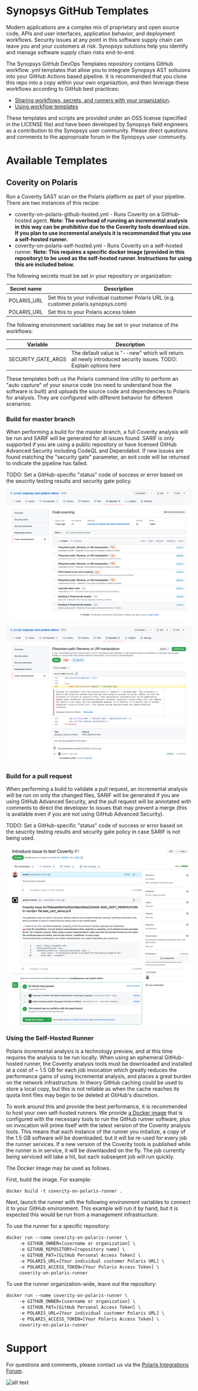 # Synopsys GitHub Templates

Modern applications are a complex mix of proprietary and open source code, APIs and user interfaces, application behavior, and deployment workflows. Security issues at any point in this software supply chain can leave you and your customers  at risk. Synopsys solutions help you identify and   manage software supply chain risks end-to-end.

The Synopsys GitHub DevOps Templates repository contains GitHub workflow .yml templates that allow you to integrate Synopsys AST soltuions into your GitHub Actions based pipeline. It is recommended that you clone this repo into a copy within your own organiaztion, and then leverage these workflows according to GitHub best practices:

- [Sharing workflows, secrets, and runners with your organization](https://docs.github.com/en/actions/learn-github-actions/sharing-workflows-secrets-and-runners-with-your-organization).
- [Using workflow templates](https://docs.github.com/en/actions/learn-github-actions/using-workflow-templates)

These templates and scripts are provided under an OSS license (specified in the LICENSE file) and have been developed by Synopsys field engineers as a contribution to the Synopsys user community. Please direct questions and comments to the approproate forum in the Synopsys user community.

# Available Templates

## Coverity on Polaris

Run a Coverity SAST scan on the Polaris platform as part of your pipeline. There are two instances of this recipe:

- coverity-on-polaris-github-hosted.yml - Runs Coverity on a GitHub-hosted agent. **Note: The overhead of running an incremental analysis in this way can be prohibitive due to the Coverity tools download size. If you plan to use incremental analysis it is recommended that you use a self-hosted runner.**
- coverity-on-polaris-self-hosted.yml - Runs Coverity on a self-hosted runner. **Note: This requires a specific docker image (provided in this repository) to be used as the self-hosted runner. Instructions for using this are included below.**

The following secrets must be set in your repository or organization:

| Secret name | Description |
| --- | --- |
| POLARIS_URL | Set this to your individual customer Polaris URL (e.g. customer.polaris.synopsys.com) |
| POLARIS_URL | Set this to your Polaris access token |

The following environment variables may be set in your instance of the workflows:

| Variable | Description |
| --- | --- |
| SECURITY_GATE_ARGS | The default value is "--new" which will return all newly introduced security issues. TODO: Explain options here |

These templates both us the Polaris command line utility to perform an "auto capture" of your source code (no need to understand how the software is built) and uploads the source code and dependencies to Polaris for analysis. They are configured with different behavior for different scenarios:

### Build for master branch

When performing a build for the master branch, a full Coverity analysis will be run and SARIF will be generated for all issues found. SARIF is only supported if you are using a public repository or have licensed GitHub Advanced Security including CodeQL and Dependabot. If new issues are found matching the "security gate" parameter, an exit code will be returned to indicate the pipeline has failed.

TODO: Set a GitHub-specific "status" code of success or error based on the seucrity testing results and security gate policy.

![Screen shot showing Coverity results imported into GitHub](artifacts/coverity-on-polaris-sarif-master.png)
![Screen shot showing Coverity results imported into GitHub](artifacts/coverity-on-polaris-sarif-master2.png)

### Build for a pull request

When performing a build to validate a pull request, an incremental analysis will be run on only the changed files, SARIF will be generated if you are using GitHub Advanced Security, and the pull request will be annotated with comments to direct the developer to issues that may prevent a merge (this is available even if you are not using GitHub Advanced Security).

TODO: Set a GitHub-specific "status" code of success or error based on the seucrity testing results and security gate policy in case SARIF is not being used.

![Screen shot showing Coverity results annotated in a pull request](artifacts/coverity-on-polaris-comment-on-pr.png)

### Using the Self-Hosted Runner

Polaris incremental analysis is a technology preview, and at this time requires the analysis to be run locally. When using an ephemeral GitHub-hosted runner, the Coverity analysis tools must be downloaded and installed at a cost of ~ 1.5 GB for each job invocation which greatly reduces the performance gains of using incremental analysis, and places a great burden on the network infrastructure. In theory GitHub caching could be used to store a local copy, but this is not reliable as when the cache reaches its quota limit files may begin to be deleted at GtiHub's discretion.

To work around this and provide the best performance, it is recommended to host your own self-hosted runners. We provide [a Docker image](docker/coverity-on-polaris-runner/) that is configured with the necessary tools to run the GitHub runner software, plus on invocation will prime itself with the latest version of the Coverity analysis tools. This means that each instance of the runner you initailize, a copy of the 1.5 GB software will be downloaded, but it will be re-used for every job the runner services. If a new version of the Coverity tools is published while the runner is in service, it will be downlaoded on the fly. The job currently being serviced will take a hit, but each subseqent job will run quickly.

The Docker image may be used as follows. 

First, build the image. For example:
```
docker build -t coverity-on-polaris-runner .
```

Next, launch the runner with the following environment variables to connect it to your GitHub environment. This example will run it by hand, but it is expected this would be run from a management infrastructure. 

To use the runner for a specific repository:

```
docker run --name coverity-on-polaris-runner \
     -e GITHUB_OWNER=[username or organization] \
     -e GITHUB_REPOSITORY=[repository name] \
     -e GITHUB_PAT=[GitHub Personal Access Token] \
     -e POLARIS_URL=[Your individual customer Polaris URL] \
     -e POLARIS_ACCESS_TOKEN=[Your Polaris Access Token] \
     coverity-on-polaris-runner
```

To use the runner organization-wide, leave out the repository:

```
docker run --name coverity-on-polaris-runner \
     -e GITHUB_OWNER=[username or organization] \
     -e GITHUB_PAT=[GitHub Personal Access Token] \
     -e POLARIS_URL=[Your individual customer Polaris URL] \
     -e POLARIS_ACCESS_TOKEN=[Your Polaris Access Token] \
     coverity-on-polaris-runner
```

# Support

For questions and comments, please contact us via the [Polaris Integrations Forum](https://community.synopsys.com/s/topic/0TO2H000000gM3oWAE/polaris-integrations).

![alt text](https://github.com/[username]/[reponame]/blob/[branch]/image.jpg?raw=true)

